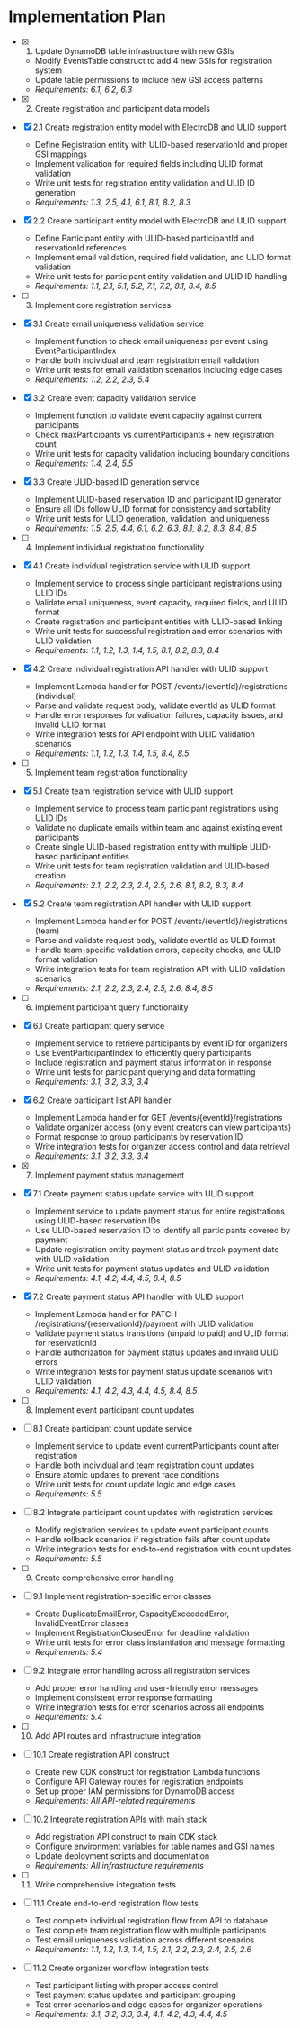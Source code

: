 # Implementation Plan

- [x] 1. Update DynamoDB table infrastructure with new GSIs

  - Modify EventsTable construct to add 4 new GSIs for registration system
  - Update table permissions to include new GSI access patterns
  - _Requirements: 6.1, 6.2, 6.3_

- [x] 2. Create registration and participant data models
- [x] 2.1 Create registration entity model with ElectroDB and ULID support

  - Define Registration entity with ULID-based reservationId and proper GSI mappings
  - Implement validation for required fields including ULID format validation
  - Write unit tests for registration entity validation and ULID ID generation
  - _Requirements: 1.3, 2.5, 4.1, 6.1, 8.1, 8.2, 8.3_

- [x] 2.2 Create participant entity model with ElectroDB and ULID support

  - Define Participant entity with ULID-based participantId and reservationId references
  - Implement email validation, required field validation, and ULID format validation
  - Write unit tests for participant entity validation and ULID ID handling
  - _Requirements: 1.1, 2.1, 5.1, 5.2, 7.1, 7.2, 8.1, 8.4, 8.5_

- [ ] 3. Implement core registration services
- [x] 3.1 Create email uniqueness validation service

  - Implement function to check email uniqueness per event using EventParticipantIndex
  - Handle both individual and team registration email validation
  - Write unit tests for email validation scenarios including edge cases
  - _Requirements: 1.2, 2.2, 2.3, 5.4_

- [x] 3.2 Create event capacity validation service

  - Implement function to validate event capacity against current participants
  - Check maxParticipants vs currentParticipants + new registration count
  - Write unit tests for capacity validation including boundary conditions
  - _Requirements: 1.4, 2.4, 5.5_

- [x] 3.3 Create ULID-based ID generation service

  - Implement ULID-based reservation ID and participant ID generator
  - Ensure all IDs follow ULID format for consistency and sortability
  - Write unit tests for ULID generation, validation, and uniqueness
  - _Requirements: 1.5, 2.5, 4.4, 6.1, 6.2, 6.3, 8.1, 8.2, 8.3, 8.4, 8.5_

- [ ] 4. Implement individual registration functionality
- [x] 4.1 Create individual registration service with ULID support

  - Implement service to process single participant registrations using ULID IDs
  - Validate email uniqueness, event capacity, required fields, and ULID format
  - Create registration and participant entities with ULID-based linking
  - Write unit tests for successful registration and error scenarios with ULID validation
  - _Requirements: 1.1, 1.2, 1.3, 1.4, 1.5, 8.1, 8.2, 8.3, 8.4_

- [x] 4.2 Create individual registration API handler with ULID support

  - Implement Lambda handler for POST /events/{eventId}/registrations (individual)
  - Parse and validate request body, validate eventId as ULID format
  - Handle error responses for validation failures, capacity issues, and invalid ULID format
  - Write integration tests for API endpoint with ULID validation scenarios
  - _Requirements: 1.1, 1.2, 1.3, 1.4, 1.5, 8.4, 8.5_

- [ ] 5. Implement team registration functionality
- [x] 5.1 Create team registration service with ULID support

  - Implement service to process team participant registrations using ULID IDs
  - Validate no duplicate emails within team and against existing event participants
  - Create single ULID-based registration entity with multiple ULID-based participant entities
  - Write unit tests for team registration validation and ULID-based creation
  - _Requirements: 2.1, 2.2, 2.3, 2.4, 2.5, 2.6, 8.1, 8.2, 8.3, 8.4_

- [x] 5.2 Create team registration API handler with ULID support

  - Implement Lambda handler for POST /events/{eventId}/registrations (team)
  - Parse and validate request body, validate eventId as ULID format
  - Handle team-specific validation errors, capacity checks, and ULID format validation
  - Write integration tests for team registration API with ULID validation scenarios
  - _Requirements: 2.1, 2.2, 2.3, 2.4, 2.5, 2.6, 8.4, 8.5_

- [ ] 6. Implement participant query functionality
- [x] 6.1 Create participant query service

  - Implement service to retrieve participants by event ID for organizers
  - Use EventParticipantIndex to efficiently query participants
  - Include registration and payment status information in response
  - Write unit tests for participant querying and data formatting
  - _Requirements: 3.1, 3.2, 3.3, 3.4_

- [x] 6.2 Create participant list API handler

  - Implement Lambda handler for GET /events/{eventId}/registrations
  - Validate organizer access (only event creators can view participants)
  - Format response to group participants by reservation ID
  - Write integration tests for organizer access control and data retrieval
  - _Requirements: 3.1, 3.2, 3.3, 3.4_

- [x] 7. Implement payment status management
- [x] 7.1 Create payment status update service with ULID support

  - Implement service to update payment status for entire registrations using ULID-based reservation IDs
  - Use ULID-based reservation ID to identify all participants covered by payment
  - Update registration entity payment status and track payment date with ULID validation
  - Write unit tests for payment status updates and ULID validation
  - _Requirements: 4.1, 4.2, 4.4, 4.5, 8.4, 8.5_

- [x] 7.2 Create payment status API handler with ULID support

  - Implement Lambda handler for PATCH /registrations/{reservationId}/payment with ULID validation
  - Validate payment status transitions (unpaid to paid) and ULID format for reservationId
  - Handle authorization for payment status updates and invalid ULID errors
  - Write integration tests for payment status update scenarios with ULID validation
  - _Requirements: 4.1, 4.2, 4.3, 4.4, 4.5, 8.4, 8.5_

- [ ] 8. Implement event participant count updates
- [ ] 8.1 Create participant count update service

  - Implement service to update event currentParticipants count after registration
  - Handle both individual and team registration count updates
  - Ensure atomic updates to prevent race conditions
  - Write unit tests for count update logic and edge cases
  - _Requirements: 5.5_

- [ ] 8.2 Integrate participant count updates with registration services

  - Modify registration services to update event participant counts
  - Handle rollback scenarios if registration fails after count update
  - Write integration tests for end-to-end registration with count updates
  - _Requirements: 5.5_

- [ ] 9. Create comprehensive error handling
- [ ] 9.1 Implement registration-specific error classes

  - Create DuplicateEmailError, CapacityExceededError, InvalidEventError classes
  - Implement RegistrationClosedError for deadline validation
  - Write unit tests for error class instantiation and message formatting
  - _Requirements: 5.4_

- [ ] 9.2 Integrate error handling across all registration services

  - Add proper error handling and user-friendly error messages
  - Implement consistent error response formatting
  - Write integration tests for error scenarios across all endpoints
  - _Requirements: 5.4_

- [ ] 10. Add API routes and infrastructure integration
- [ ] 10.1 Create registration API construct

  - Create new CDK construct for registration Lambda functions
  - Configure API Gateway routes for registration endpoints
  - Set up proper IAM permissions for DynamoDB access
  - _Requirements: All API-related requirements_

- [ ] 10.2 Integrate registration APIs with main stack

  - Add registration API construct to main CDK stack
  - Configure environment variables for table names and GSI names
  - Update deployment scripts and documentation
  - _Requirements: All infrastructure requirements_

- [ ] 11. Write comprehensive integration tests
- [ ] 11.1 Create end-to-end registration flow tests

  - Test complete individual registration flow from API to database
  - Test complete team registration flow with multiple participants
  - Test email uniqueness validation across different scenarios
  - _Requirements: 1.1, 1.2, 1.3, 1.4, 1.5, 2.1, 2.2, 2.3, 2.4, 2.5, 2.6_

- [ ] 11.2 Create organizer workflow integration tests
  - Test participant listing with proper access control
  - Test payment status updates and participant grouping
  - Test error scenarios and edge cases for organizer operations
  - _Requirements: 3.1, 3.2, 3.3, 3.4, 4.1, 4.2, 4.3, 4.4, 4.5_
